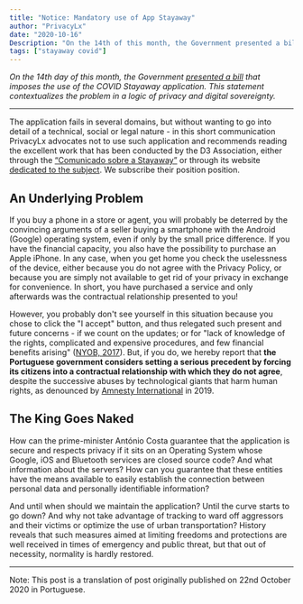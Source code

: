 ```yaml
---
title: "Notice: Mandatory use of App Stayaway"
author: "PrivacyLx"
date: "2020-10-16"
Description: "On the 14th of this month, the Government presented a bill that imposes the use of the COVID Stayaway application. This statement contextualizes the problem in a logic of privacy and digital sovereignty."
tags: ["stayaway covid"]
---
```


*On the 14th day of this month, the Government [presented a bill](http://app.parlamento.pt/webutils/docs/doc.pdf?path=6148523063446f764c324679595842774f6a63334e7a637664326c756157357059326c6864476c3259584d7657456c574c33526c6548527663793977634777324d693159535659755a47396a&fich=ppl62-XIV.doc&Inline=true) that imposes the use of the COVID Stayaway application. This statement contextualizes the problem in a logic of privacy and digital sovereignty.*

----

The application fails in several domains, but without wanting to go into detail of a technical, social or legal nature - in this short communication PrivacyLx advocates not to use such application and recommends reading the excellent work that has been conducted by the D3 Association, either through the [“Comunicado sobre a Stayaway”](https://direitosdigitais.pt/comunicacao/comunicados/106-comunicado-sobre-stayaway) or through its website [dedicated to the subject](https://rastreamento.pt/). We subscribe their position position.

## An Underlying Problem

If you buy a phone in a store or agent, you will probably be deterred by the convincing arguments of a seller buying a smartphone with the Android (Google) operating system, even if only by the small price difference. If you have the financial capacity, you also have the possibility to purchase an Apple iPhone. In any case, when you get home you check the uselessness of the device, either because you do not agree with the Privacy Policy, or because you are simply not available to get rid of your privacy in exchange for convenience. In short, you have purchased a service and only afterwards was the contractual relationship presented to you!

However, you probably don't see yourself in this situation because you chose to click the "I accept" button, and thus relegated such present and future concerns - if we count on the updates; or for "lack of knowledge of the rights, complicated and expensive procedures, and few financial benefits arising" ([NYOB, 2017](https://noyb.eu/wp-content/uploads/2017/11/concept_noyb_public.pdf)). But, if you do, we hereby report that **the Portuguese government considers setting a serious precedent by forcing its citizens into a contractual relationship with which they do not agree**, despite the successive abuses by technological giants that harm human rights, as denounced by [Amnesty International](https://www.amnesty.org/en/documents/pol30/1404/2019/en/) in 2019.

## The King Goes Naked

How can the prime-minister António Costa guarantee that the application is secure and respects privacy if it sits on an Operating System whose Google, iOS and Bluetooth services are closed source code? And what information about the servers? How can you guarantee that these entities have the means available to easily establish the connection between personal data and personally identifiable information?

And until when should we maintain the application? Until the curve starts to go down? And why not take advantage of tracking to ward off aggressors and their victims or optimize the use of urban transportation? History reveals that such measures aimed at limiting freedoms and protections are well received in times of emergency and public threat, but that out of necessity, normality is hardly restored.

---

Note: This post is a translation of post originally published on 22nd October 2020 in Portuguese.

